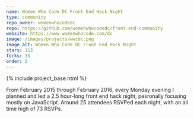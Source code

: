 ```yaml
---
name: Women Who Code DC Front End Hack Night
type: community
repo_owner: womenwhocodedc
repo: https://github.com/womenwhocodedc/front-end-community
website: https://www.womenwhocode.com/dc
image: /images/projects/wwcdc.png
image_alt: Women Who Code DC Front End Hack Night
stars: 113
forks: 33
order: 2
---
```


{% include project_base.html %}

From February 2015 through February 2016, every Monday evening I planned and led a 2.5 hour-long front end hack night, pesronally focusing mostly on JavaScript. Around 25 attendees RSVPed each night, with an all time high of 73 RSVPs.